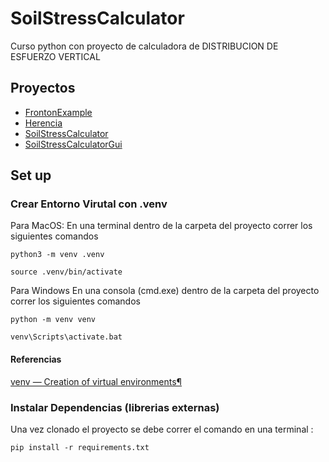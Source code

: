 # SoilStressCalculator
Curso python con proyecto de calculadora de DISTRIBUCION DE ESFUERZO VERTICAL

## Proyectos
* [FrontonExample](./FrontonExample/README.md)
* [Herencia](./Herencia/README.md)
* [SoilStressCalculator](./SoilStressCalculator/README.md)
* [SoilStressCalculatorGui](./SoilStressCalculatorGui/README.md)

## Set up 
### Crear Entorno Virutal con .venv
Para MacOS:
En una terminal dentro de la carpeta del proyecto  correr los siguientes comandos
```
python3 -m venv .venv

source .venv/bin/activate
```

Para Windows
En una consola (cmd.exe) dentro de la carpeta del proyecto  correr los siguientes comandos
```
python -m venv venv

venv\Scripts\activate.bat
```

#### Referencias 
[venv — Creation of virtual environments¶](https://docs.python.org/es/3/library/venv.html)

### Instalar Dependencias (librerias externas)
Una vez clonado el proyecto se debe correr el comando en una terminal  :

`pip install -r requirements.txt`







